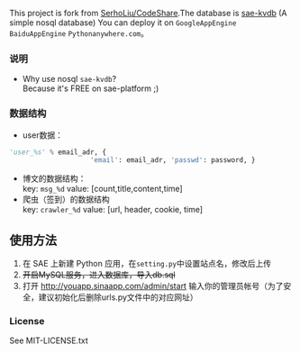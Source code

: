 This project is fork from [SerhoLiu/CodeShare](https://github.com/SerhoLiu/CodeShare).The database is [sae-kvdb](https://www.sinacloud.com/doc/sae/php/kvdb.html) (A simple nosql database)  You can deploy it on `GoogleAppEngine` `BaiduAppEngine` `Pythonanywhere.com`。


### 说明
- Why use nosql `sae-kvdb`?   
Because it's FREE on sae-platform ;)

### 数据结构
- user数据：  
```py
'user_%s' % email_adr, {
                    'email': email_adr, 'passwd': password, }
```
- 博文的数据结构：  
key: `msg_%d` value: [count,title,content,time] 
- 爬虫（签到）的数据结构  
key: `crawler_%d` value: [url, header, cookie, time]


## 使用方法
1. 在 SAE 上新建 Python 应用，在`setting.py`中设置站点名，修改后上传
2. ~~开启MySQL服务，进入数据库，导入db.sql~~
3. 打开 http://youapp.sinaapp.com/admin/start 输入你的管理员帐号（为了安全，建议初始化后删除urls.py文件中的对应网址）


### License

See MIT-LICENSE.txt